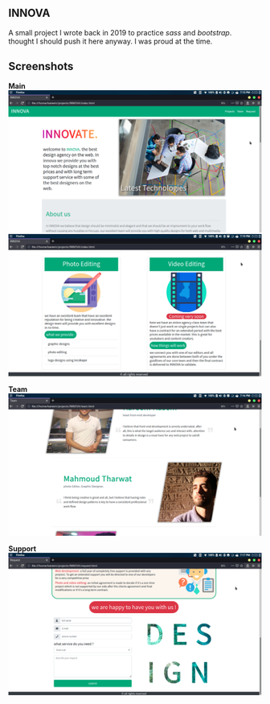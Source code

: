 ## INNOVA
A small project I wrote back in 2019 to practice *sass* and *bootstrap*.\
thought I should push it here anyway. I was proud at the time.

## Screenshots
**Main**
![Main](screenshots/main.png?raw=true "Main")
![Main](screenshots/main2.png?raw=true "Main")

**Team**
![Team](screenshots/team.png?raw=true "Team")

**Support**
![Support](screenshots/support.png?raw=true "Support")
